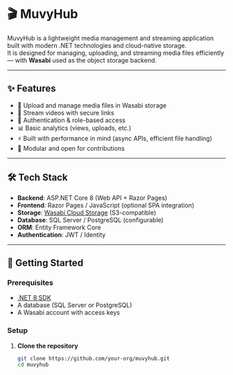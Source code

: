 # 🎬 MuvyHub

MuvyHub is a lightweight media management and streaming application built with modern .NET technologies and cloud-native storage.  
It is designed for managing, uploading, and streaming media files efficiently — with **Wasabi** used as the object storage backend.

---

## ✨ Features

- 📁 Upload and manage media files in Wasabi storage  
- 🎥 Stream videos with secure links  
- 🔐 Authentication & role-based access  
- 📊 Basic analytics (views, uploads, etc.)  
- ⚡ Built with performance in mind (async APIs, efficient file handling)  
- 🧩 Modular and open for contributions  

---

## 🛠️ Tech Stack

- **Backend**: ASP.NET Core 8 (Web API + Razor Pages)  
- **Frontend**: Razor Pages / JavaScript (optional SPA integration)  
- **Storage**: [Wasabi Cloud Storage](https://wasabi.com/) (S3-compatible)  
- **Database**: SQL Server / PostgreSQL (configurable)  
- **ORM**: Entity Framework Core  
- **Authentication**: JWT / Identity  

---

## 🚀 Getting Started

### Prerequisites
- [.NET 8 SDK](https://dotnet.microsoft.com/download/dotnet/8.0)  
- A database (SQL Server or PostgreSQL)  
- A Wasabi account with access keys  

### Setup

1. **Clone the repository**
   ```bash
   git clone https://github.com/your-org/muvyhub.git
   cd muvyhub
